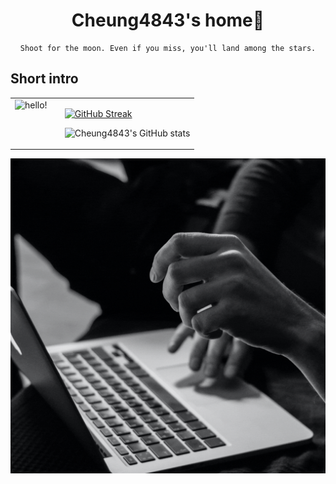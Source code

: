 <div align="center">
<h1 align="center">Cheung4843's home🤔</h1>

```
Shoot for the moon. Even if you miss, you'll land among the stars.
```
</div>

## **Short intro**
<table style="border:none">
<tr>
  <td style="vertical-align: top">
    <img width="300" alt="hello!" src="https://avatars.githubusercontent.com/u/46809977?v=4" >
  </td>
  <td>
  </td>
  <td>

  [![GitHub Streak](https://streak-stats.demolab.com?user=Cheung4843&theme=dark&background=3B4252&ring=EBCB8B&currStreakLabel=D08770&fire=BF616A&dates=A3BE8C&sideNums=ECEFF4&border=D8DEE9)](https://git.io/streak-stats)

  ![Cheung4843's GitHub stats](https://github-readme-stats.vercel.app/api?username=cheung4843\&include_all_commits=true&count_private=true&show=reviews,discussions_started,discussions_answered,prs_merged,prs_merged_percentage&show_icons=true&title_color=ebcb8b&icon_color=a3be8c&text_color=eceff4&bg_color=3b4252&rank_icon=github)
  
  </td>
</tr>
</table>

<img width="1280" alt="hello!" src="Bullet journal .gif">






